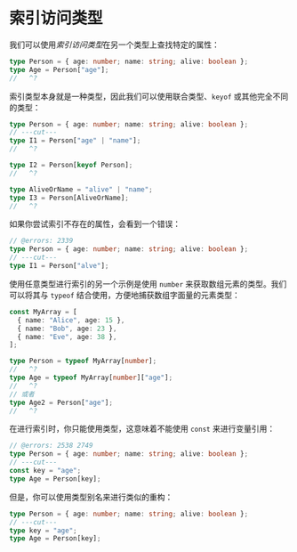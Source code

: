 # 索引访问类型

我们可以使用*索引访问类型*在另一个类型上查找特定的属性：

```ts twoslash
type Person = { age: number; name: string; alive: boolean };
type Age = Person["age"];
//   ^?
```

索引类型本身就是一种类型，因此我们可以使用联合类型、`keyof` 或其他完全不同的类型：

```ts twoslash
type Person = { age: number; name: string; alive: boolean };
// ---cut---
type I1 = Person["age" | "name"];
//   ^?

type I2 = Person[keyof Person];
//   ^?

type AliveOrName = "alive" | "name";
type I3 = Person[AliveOrName];
//   ^?
```

如果你尝试索引不存在的属性，会看到一个错误：

```ts twoslash
// @errors: 2339
type Person = { age: number; name: string; alive: boolean };
// ---cut---
type I1 = Person["alve"];
```

使用任意类型进行索引的另一个示例是使用 `number` 来获取数组元素的类型。我们可以将其与 `typeof` 结合使用，方便地捕获数组字面量的元素类型：

```ts twoslash
const MyArray = [
  { name: "Alice", age: 15 },
  { name: "Bob", age: 23 },
  { name: "Eve", age: 38 },
];

type Person = typeof MyArray[number];
//   ^?
type Age = typeof MyArray[number]["age"];
//   ^?
// 或者
type Age2 = Person["age"];
//   ^?
```

在进行索引时，你只能使用类型，这意味着不能使用 `const` 来进行变量引用：

```ts twoslash
// @errors: 2538 2749
type Person = { age: number; name: string; alive: boolean };
// ---cut---
const key = "age";
type Age = Person[key];
```

但是，你可以使用类型别名来进行类似的重构：

```ts twoslash
type Person = { age: number; name: string; alive: boolean };
// ---cut---
type key = "age";
type Age = Person[key];
```
